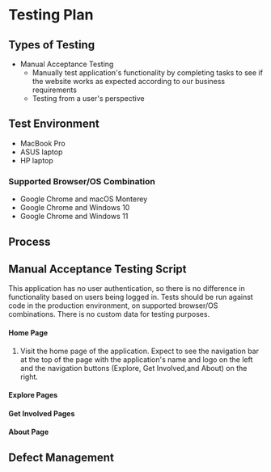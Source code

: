 # Testing Plan

## Types of Testing

- Manual Acceptance Testing
  - Manually test application's functionality by completing tasks to see if the website works as expected according to our business requirements
  - Testing from a user's perspective

## Test Environment

- MacBook Pro
- ASUS laptop
- HP laptop

### Supported Browser/OS Combination

- Google Chrome and macOS Monterey
- Google Chrome and Windows 10
- Google Chrome and Windows 11

## Process



## Manual Acceptance Testing Script

This application has no user authentication, so there is no difference in functionality based on users being logged in. Tests should be run against code in the production environment, on supported browser/OS combinations. There is no custom data for testing purposes.

#### Home Page

1. Visit the home page of the application. Expect to see the navigation bar at the top of the page with the application's name and logo on the left and the navigation buttons (Explore, Get Involved,and About) on the right. 

#### Explore Pages



#### Get Involved Pages



#### About Page



## Defect Management



